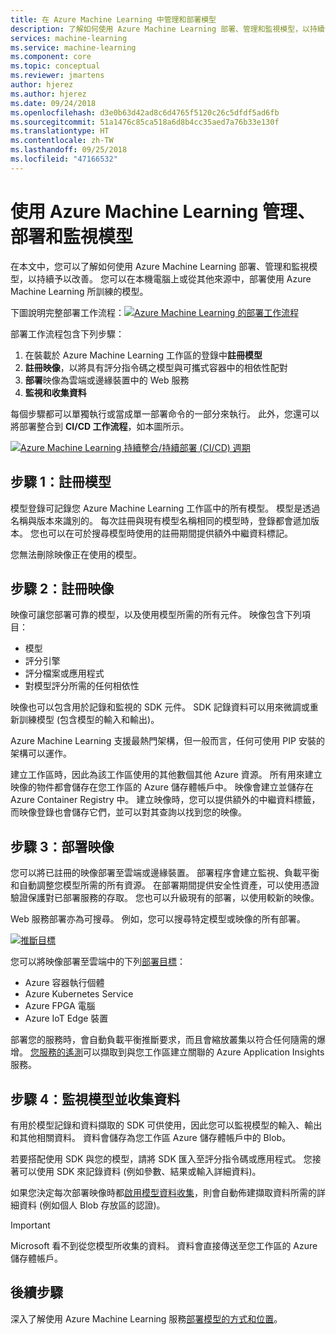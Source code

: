 ```yaml
---
title: 在 Azure Machine Learning 中管理和部署模型
description: 了解如何使用 Azure Machine Learning 部署、管理和監視模型，以持續予以改善。 您可以在本機電腦上或從其他來源中，部署使用 Azure Machine Learning 所訓練的模型。
services: machine-learning
ms.service: machine-learning
ms.component: core
ms.topic: conceptual
ms.reviewer: jmartens
author: hjerez
ms.author: hjerez
ms.date: 09/24/2018
ms.openlocfilehash: d3e0b63d42ad8c6d4765f5120c26c5dfdf5ad6fb
ms.sourcegitcommit: 51a1476c85ca518a6d8b4cc35aed7a76b33e130f
ms.translationtype: HT
ms.contentlocale: zh-TW
ms.lasthandoff: 09/25/2018
ms.locfileid: "47166532"
---
```

# <a name="manage-deploy-and-monitor-models-with-azure-machine-learning"></a>使用 Azure Machine Learning 管理、部署和監視模型

在本文中，您可以了解如何使用 Azure Machine Learning 部署、管理和監視模型，以持續予以改善。 您可以在本機電腦上或從其他來源中，部署使用 Azure Machine Learning 所訓練的模型。 

下圖說明完整部署工作流程：[![Azure Machine Learning 的部署工作流程](media/concept-model-management-and-deployment/deployment-pipeline.png) ](media/concept-model-management-and-deployment/deployment-pipeline.png#lightbox)

部署工作流程包含下列步驟：
1. 在裝載於 Azure Machine Learning 工作區的登錄中**註冊模型**
1. **註冊映像**，以將具有評分指令碼之模型與可攜式容器中的相依性配對 
1. **部署**映像為雲端或邊緣裝置中的 Web 服務
1. **監視和收集資料**

每個步驟都可以單獨執行或當成單一部署命令的一部分來執行。 此外，您還可以將部署整合到 **CI/CD 工作流程**，如本圖所示。

[![Azure Machine Learning 持續整合/持續部署 (CI/CD) 週期](media/concept-model-management-and-deployment/model-ci-cd.png) ](media/concept-model-management-and-deployment/model-ci-cd.png#lightbox)


## <a name="step-1-register-model"></a>步驟 1：註冊模型

模型登錄可記錄您 Azure Machine Learning 工作區中的所有模型。
模型是透過名稱與版本來識別的。 每次註冊與現有模型名稱相同的模型時，登錄都會遞加版本。 您也可以在可於搜尋模型時使用的註冊期間提供額外中繼資料標記。

您無法刪除映像正在使用的模型。

## <a name="step-2-register-image"></a>步驟 2：註冊映像

映像可讓您部署可靠的模型，以及使用模型所需的所有元件。 映像包含下列項目：

* 模型
* 評分引擎
* 評分檔案或應用程式
* 對模型評分所需的任何相依性

映像也可以包含用於記錄和監視的 SDK 元件。 SDK 記錄資料可以用來微調或重新訓練模型 (包含模型的輸入和輸出)。

Azure Machine Learning 支援最熱門架構，但一般而言，任何可使用 PIP 安裝的架構可以運作。

建立工作區時，因此為該工作區使用的其他數個其他 Azure 資源。
所有用來建立映像的物件都會儲存在您工作區的 Azure 儲存體帳戶中。 映像會建立並儲存在 Azure Container Registry 中。 建立映像時，您可以提供額外的中繼資料標籤，而映像登錄也會儲存它們，並可以對其查詢以找到您的映像。

## <a name="step-3-deploy-image"></a>步驟 3：部署映像

您可以將已註冊的映像部署至雲端或邊緣裝置。 部署程序會建立監視、負載平衡和自動調整您模型所需的所有資源。 在部署期間提供安全性資產，可以使用憑證驗證保護對已部署服務的存取。 您也可以升級現有的部署，以使用較新的映像。

Web 服務部署亦為可搜尋。 例如，您可以搜尋特定模型或映像的所有部署。

[ ![推斷目標](media/concept-model-management-and-deployment/inferencing-targets.png) ](media/concept-model-management-and-deployment/inferencing-targets.png#lightbox)

您可以將映像部署至雲端中的下列[部署目標](how-to-deploy-and-where.md)：

* Azure 容器執行個體
* Azure Kubernetes Service
* Azure FPGA 電腦
* Azure IoT Edge 裝置

部署您的服務時，會自動負載平衡推斷要求，而且會縮放叢集以符合任何隨需的爆增。 [您服務的遙測](https://docs.microsoft.com/python/api/azureml-telemetry/azureml.telemetry?view=azure-ml-py)可以擷取到與您工作區建立關聯的 Azure Application Insights 服務。

## <a name="step-4-monitor-models-and-collect-data"></a>步驟 4：監視模型並收集資料

有用於模型記錄和資料擷取的 SDK 可供使用，因此您可以監視模型的輸入、輸出和其他相關資料。 資料會儲存為您工作區 Azure 儲存體帳戶中的 Blob。

若要搭配使用 SDK 與您的模型，請將 SDK 匯入至評分指令碼或應用程式。 您接著可以使用 SDK 來記錄資料 (例如參數、結果或輸入詳細資料)。

如果您決定每次部署映像時都[啟用模型資料收集](how-to-enable-data-collection.md)，則會自動佈建擷取資料所需的詳細資料 (例如個人 Blob 存放區的認證)。

> [!Important]
> Microsoft 看不到從您模型所收集的資料。 資料會直接傳送至您工作區的 Azure 儲存體帳戶。

## <a name="next-steps"></a>後續步驟

深入了解使用 Azure Machine Learning 服務[部署模型的方式和位置](how-to-deploy-and-where.md)。
